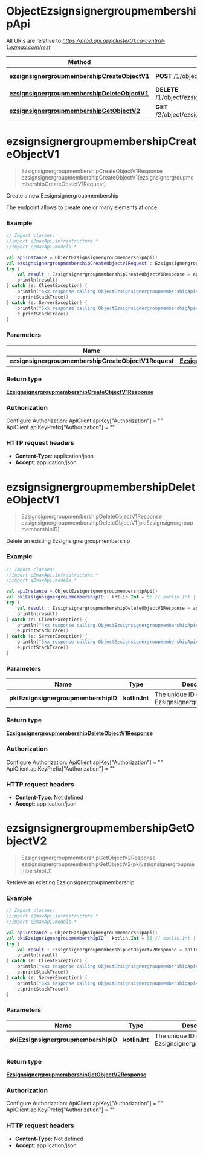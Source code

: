 # ObjectEzsignsignergroupmembershipApi

All URIs are relative to *https://prod.api.appcluster01.ca-central-1.ezmax.com/rest*

Method | HTTP request | Description
------------- | ------------- | -------------
[**ezsignsignergroupmembershipCreateObjectV1**](ObjectEzsignsignergroupmembershipApi.md#ezsignsignergroupmembershipCreateObjectV1) | **POST** /1/object/ezsignsignergroupmembership | Create a new Ezsignsignergroupmembership
[**ezsignsignergroupmembershipDeleteObjectV1**](ObjectEzsignsignergroupmembershipApi.md#ezsignsignergroupmembershipDeleteObjectV1) | **DELETE** /1/object/ezsignsignergroupmembership/{pkiEzsignsignergroupmembershipID} | Delete an existing Ezsignsignergroupmembership
[**ezsignsignergroupmembershipGetObjectV2**](ObjectEzsignsignergroupmembershipApi.md#ezsignsignergroupmembershipGetObjectV2) | **GET** /2/object/ezsignsignergroupmembership/{pkiEzsignsignergroupmembershipID} | Retrieve an existing Ezsignsignergroupmembership


<a id="ezsignsignergroupmembershipCreateObjectV1"></a>
# **ezsignsignergroupmembershipCreateObjectV1**
> EzsignsignergroupmembershipCreateObjectV1Response ezsignsignergroupmembershipCreateObjectV1(ezsignsignergroupmembershipCreateObjectV1Request)

Create a new Ezsignsignergroupmembership

The endpoint allows to create one or many elements at once.

### Example
```kotlin
// Import classes:
//import eZmaxApi.infrastructure.*
//import eZmaxApi.models.*

val apiInstance = ObjectEzsignsignergroupmembershipApi()
val ezsignsignergroupmembershipCreateObjectV1Request : EzsignsignergroupmembershipCreateObjectV1Request =  // EzsignsignergroupmembershipCreateObjectV1Request | 
try {
    val result : EzsignsignergroupmembershipCreateObjectV1Response = apiInstance.ezsignsignergroupmembershipCreateObjectV1(ezsignsignergroupmembershipCreateObjectV1Request)
    println(result)
} catch (e: ClientException) {
    println("4xx response calling ObjectEzsignsignergroupmembershipApi#ezsignsignergroupmembershipCreateObjectV1")
    e.printStackTrace()
} catch (e: ServerException) {
    println("5xx response calling ObjectEzsignsignergroupmembershipApi#ezsignsignergroupmembershipCreateObjectV1")
    e.printStackTrace()
}
```

### Parameters

Name | Type | Description  | Notes
------------- | ------------- | ------------- | -------------
 **ezsignsignergroupmembershipCreateObjectV1Request** | [**EzsignsignergroupmembershipCreateObjectV1Request**](EzsignsignergroupmembershipCreateObjectV1Request.md)|  |

### Return type

[**EzsignsignergroupmembershipCreateObjectV1Response**](EzsignsignergroupmembershipCreateObjectV1Response.md)

### Authorization


Configure Authorization:
    ApiClient.apiKey["Authorization"] = ""
    ApiClient.apiKeyPrefix["Authorization"] = ""

### HTTP request headers

 - **Content-Type**: application/json
 - **Accept**: application/json

<a id="ezsignsignergroupmembershipDeleteObjectV1"></a>
# **ezsignsignergroupmembershipDeleteObjectV1**
> EzsignsignergroupmembershipDeleteObjectV1Response ezsignsignergroupmembershipDeleteObjectV1(pkiEzsignsignergroupmembershipID)

Delete an existing Ezsignsignergroupmembership



### Example
```kotlin
// Import classes:
//import eZmaxApi.infrastructure.*
//import eZmaxApi.models.*

val apiInstance = ObjectEzsignsignergroupmembershipApi()
val pkiEzsignsignergroupmembershipID : kotlin.Int = 56 // kotlin.Int | The unique ID of the Ezsignsignergroupmembership
try {
    val result : EzsignsignergroupmembershipDeleteObjectV1Response = apiInstance.ezsignsignergroupmembershipDeleteObjectV1(pkiEzsignsignergroupmembershipID)
    println(result)
} catch (e: ClientException) {
    println("4xx response calling ObjectEzsignsignergroupmembershipApi#ezsignsignergroupmembershipDeleteObjectV1")
    e.printStackTrace()
} catch (e: ServerException) {
    println("5xx response calling ObjectEzsignsignergroupmembershipApi#ezsignsignergroupmembershipDeleteObjectV1")
    e.printStackTrace()
}
```

### Parameters

Name | Type | Description  | Notes
------------- | ------------- | ------------- | -------------
 **pkiEzsignsignergroupmembershipID** | **kotlin.Int**| The unique ID of the Ezsignsignergroupmembership |

### Return type

[**EzsignsignergroupmembershipDeleteObjectV1Response**](EzsignsignergroupmembershipDeleteObjectV1Response.md)

### Authorization


Configure Authorization:
    ApiClient.apiKey["Authorization"] = ""
    ApiClient.apiKeyPrefix["Authorization"] = ""

### HTTP request headers

 - **Content-Type**: Not defined
 - **Accept**: application/json

<a id="ezsignsignergroupmembershipGetObjectV2"></a>
# **ezsignsignergroupmembershipGetObjectV2**
> EzsignsignergroupmembershipGetObjectV2Response ezsignsignergroupmembershipGetObjectV2(pkiEzsignsignergroupmembershipID)

Retrieve an existing Ezsignsignergroupmembership



### Example
```kotlin
// Import classes:
//import eZmaxApi.infrastructure.*
//import eZmaxApi.models.*

val apiInstance = ObjectEzsignsignergroupmembershipApi()
val pkiEzsignsignergroupmembershipID : kotlin.Int = 56 // kotlin.Int | The unique ID of the Ezsignsignergroupmembership
try {
    val result : EzsignsignergroupmembershipGetObjectV2Response = apiInstance.ezsignsignergroupmembershipGetObjectV2(pkiEzsignsignergroupmembershipID)
    println(result)
} catch (e: ClientException) {
    println("4xx response calling ObjectEzsignsignergroupmembershipApi#ezsignsignergroupmembershipGetObjectV2")
    e.printStackTrace()
} catch (e: ServerException) {
    println("5xx response calling ObjectEzsignsignergroupmembershipApi#ezsignsignergroupmembershipGetObjectV2")
    e.printStackTrace()
}
```

### Parameters

Name | Type | Description  | Notes
------------- | ------------- | ------------- | -------------
 **pkiEzsignsignergroupmembershipID** | **kotlin.Int**| The unique ID of the Ezsignsignergroupmembership |

### Return type

[**EzsignsignergroupmembershipGetObjectV2Response**](EzsignsignergroupmembershipGetObjectV2Response.md)

### Authorization


Configure Authorization:
    ApiClient.apiKey["Authorization"] = ""
    ApiClient.apiKeyPrefix["Authorization"] = ""

### HTTP request headers

 - **Content-Type**: Not defined
 - **Accept**: application/json

